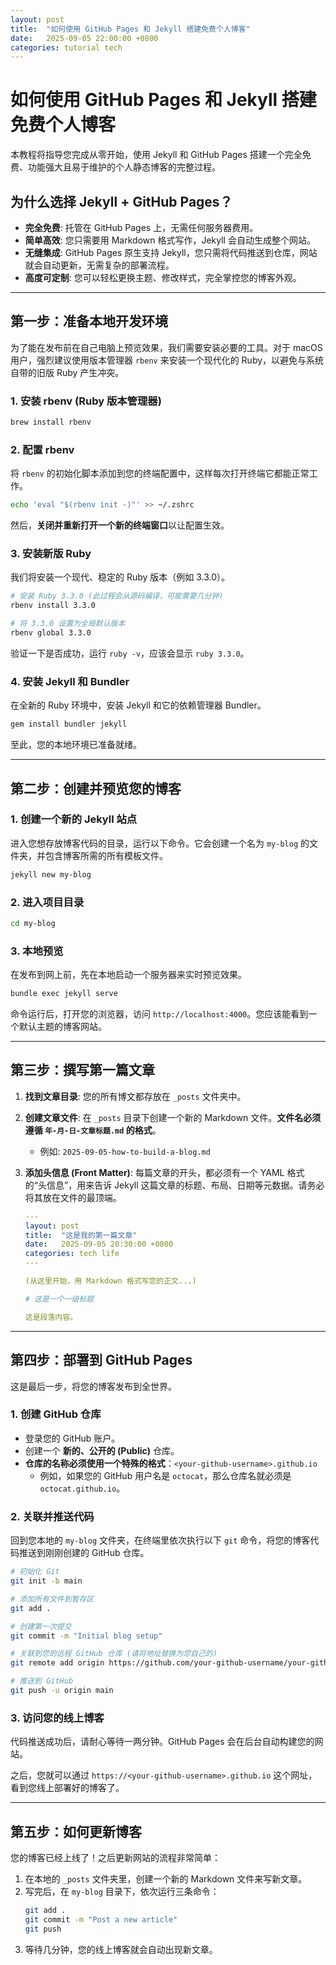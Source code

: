 ```yaml
---
layout: post
title:  "如何使用 GitHub Pages 和 Jekyll 搭建免费个人博客"
date:   2025-09-05 22:00:00 +0800
categories: tutorial tech
---
```


# 如何使用 GitHub Pages 和 Jekyll 搭建免费个人博客

本教程将指导您完成从零开始，使用 Jekyll 和 GitHub Pages 搭建一个完全免费、功能强大且易于维护的个人静态博客的完整过程。

## 为什么选择 Jekyll + GitHub Pages？

*   **完全免费**: 托管在 GitHub Pages 上，无需任何服务器费用。
*   **简单高效**: 您只需要用 Markdown 格式写作，Jekyll 会自动生成整个网站。
*   **无缝集成**: GitHub Pages 原生支持 Jekyll，您只需将代码推送到仓库，网站就会自动更新，无需复杂的部署流程。
*   **高度可定制**: 您可以轻松更换主题、修改样式，完全掌控您的博客外观。

---

## 第一步：准备本地开发环境

为了能在发布前在自己电脑上预览效果，我们需要安装必要的工具。对于 macOS 用户，强烈建议使用版本管理器 `rbenv` 来安装一个现代化的 Ruby，以避免与系统自带的旧版 Ruby 产生冲突。

### 1. 安装 rbenv (Ruby 版本管理器)

```bash
brew install rbenv
```

### 2. 配置 rbenv

将 `rbenv` 的初始化脚本添加到您的终端配置中，这样每次打开终端它都能正常工作。

```bash
echo 'eval "$(rbenv init -)"' >> ~/.zshrc
```

然后，**关闭并重新打开一个新的终端窗口**以让配置生效。

### 3. 安装新版 Ruby

我们将安装一个现代、稳定的 Ruby 版本（例如 3.3.0）。

```bash
# 安装 Ruby 3.3.0 (此过程会从源码编译，可能需要几分钟)
rbenv install 3.3.0

# 将 3.3.0 设置为全局默认版本
rbenv global 3.3.0
```

验证一下是否成功，运行 `ruby -v`，应该会显示 `ruby 3.3.0`。

### 4. 安装 Jekyll 和 Bundler

在全新的 Ruby 环境中，安装 Jekyll 和它的依赖管理器 Bundler。

```bash
gem install bundler jekyll
```

至此，您的本地环境已准备就绪。

---

## 第二步：创建并预览您的博客

### 1. 创建一个新的 Jekyll 站点

进入您想存放博客代码的目录，运行以下命令。它会创建一个名为 `my-blog` 的文件夹，并包含博客所需的所有模板文件。

```bash
jekyll new my-blog
```

### 2. 进入项目目录

```bash
cd my-blog
```

### 3. 本地预览

在发布到网上前，先在本地启动一个服务器来实时预览效果。

```bash
bundle exec jekyll serve
```

命令运行后，打开您的浏览器，访问 `http://localhost:4000`。您应该能看到一个默认主题的博客网站。

---

## 第三步：撰写第一篇文章

1.  **找到文章目录**: 您的所有博文都存放在 `_posts` 文件夹中。
2.  **创建文章文件**: 在 `_posts` 目录下创建一个新的 Markdown 文件。**文件名必须遵循 `年-月-日-文章标题.md` 的格式**。
    *   例如: `2025-09-05-how-to-build-a-blog.md`
3.  **添加头信息 (Front Matter)**: 每篇文章的开头，都必须有一个 YAML 格式的“头信息”，用来告诉 Jekyll 这篇文章的标题、布局、日期等元数据。请务必将其放在文件的最顶端。

    ```yaml
    ---
    layout: post
    title:  "这是我的第一篇文章"
    date:   2025-09-05 20:30:00 +0800
    categories: tech life
    ---

    (从这里开始，用 Markdown 格式写您的正文...)

    # 这是一个一级标题

    这是段落内容。
    ```

---

## 第四步：部署到 GitHub Pages

这是最后一步，将您的博客发布到全世界。

### 1. 创建 GitHub 仓库

*   登录您的 GitHub 账户。
*   创建一个 **新的、公开的 (Public)** 仓库。
*   **仓库的名称必须使用一个特殊的格式**：`<your-github-username>.github.io`
    *   例如，如果您的 GitHub 用户名是 `octocat`，那么仓库名就必须是 `octocat.github.io`。

### 2. 关联并推送代码

回到您本地的 `my-blog` 文件夹，在终端里依次执行以下 `git` 命令，将您的博客代码推送到刚刚创建的 GitHub 仓库。

```bash
# 初始化 Git
git init -b main

# 添加所有文件到暂存区
git add .

# 创建第一次提交
git commit -m "Initial blog setup"

# 关联到您的远程 GitHub 仓库 (请将地址替换为您自己的)
git remote add origin https://github.com/your-github-username/your-github-username.github.io.git

# 推送到 GitHub
git push -u origin main
```

### 3. 访问您的线上博客

代码推送成功后，请耐心等待一两分钟。GitHub Pages 会在后台自动构建您的网站。

之后，您就可以通过 `https://<your-github-username>.github.io` 这个网址，看到您线上部署好的博客了。

---

## 第五步：如何更新博客

您的博客已经上线了！之后更新网站的流程非常简单：

1.  在本地的 `_posts` 文件夹里，创建一个新的 Markdown 文件来写新文章。
2.  写完后，在 `my-blog` 目录下，依次运行三条命令：
    ```bash
    git add .
    git commit -m "Post a new article"
    git push
    ```
3.  等待几分钟，您的线上博客就会自动出现新文章。